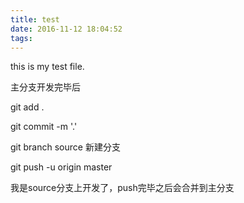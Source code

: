 ```yaml
---
title: test
date: 2016-11-12 18:04:52
tags:
---
```

this is my test file.

主分支开发完毕后

git add .

git commit -m '.'

git branch source 新建分支

git push -u origin master


我是source分支上开发了，push完毕之后会合并到主分支